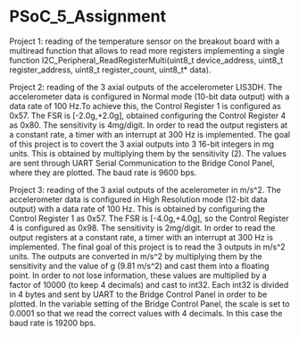 # PSoC_5_Assignment
Project 1: reading of the temperature sensor on the breakout board with a multiread function that allows to read more registers implementing a single function I2C_Peripheral_ReadRegisterMulti(uint8_t device_address, uint8_t register_address, uint8_t register_count, uint8_t* data).

Project 2: reading of the 3 axial outputs of the accelerometer LIS3DH. The accelerometer data is configured in Normal mode (10-bit data output) with a data rate of 100 Hz.To achieve this, the Control Register 1 is configured as 0x57. The FSR is [-2.0g,+2.0g], obtained configuring the Control Register 4 as 0x80. The sensitivity is 4mg/digit.
In order to read the output registers at a constant rate, a timer with an interrupt at 300 Hz is implemented.
The goal of this project is to covert the 3 axial outputs into 3 16-bit integers in mg units. This is obtained by multiplying them by the sensitivity (2). The values are sent through UART Serial Communication to the Bridge Conol Panel, where they are plotted. The baud rate is 9600 bps.

Project 3: reading of the 3 axial outputs of the acelerometer in m/s^2. The accelerometer data is configured in High Resolution mode (12-bit data output) with a data rate of 100 Hz. This is obtained by configuring the Control Register 1 as 0x57. The FSR is [-4.0g,+4.0g], so the Control Register 4 is configured as 0x98. The sensitivity is 2mg/digit.
In order to read the output registers at a constant rate, a timer with an interrupt at 300 Hz is implemented.
The final goal of this project is to read the 3 outputs in m/s^2 units. The outputs are converted in m/s^2 by multiplying them by the sensitivity and the value of g (9.81 m/s^2) and cast them into a floating point. In order to not lose information, these values are multiplied by a factor of 10000 (to keep 4 decimals) and cast to int32. Each int32 is divided in 4 bytes and sent by UART to the Bridge Control Panel in order to be plotted. In the variable setting of the Bridge Control Panel, the scale is set to 0.0001 so that we read the correct values with 4 decimals. In this case the baud rate is 19200 bps.
